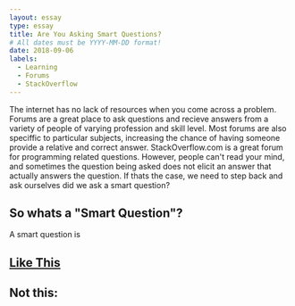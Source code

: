 ```yaml
---
layout: essay
type: essay
title: Are You Asking Smart Questions?
# All dates must be YYYY-MM-DD format!
date: 2018-09-06
labels:
  - Learning
  - Forums
  - StackOverflow
---
```


The internet has no lack of resources when you come across a problem. Forums are a great place to ask questions and recieve answers from a variety of people of varying profession and skill level. Most forums are also speciffic to particular subjects, increasing the chance of having someone provide a relative and correct answer. StackOverflow.com is a great forum for programming related questions. However, people can't read your mind, and sometimes the question being asked does not elicit an answer that actually answers the question. If thats the case, we need to step back and ask ourselves did we ask a smart question? 

## So whats a "Smart Question"? 

A smart question is 

## [Like This](https://stackoverflow.com/questions/52092194/reading-the-output-of-pythons-memory-profiler)

## Not this:

